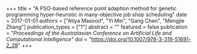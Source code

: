 +++
title = "A PSO-based reference point adaption method for genetic programming hyper-heuristic in many-objective job shop scheduling"
date = 2017-01-01
authors = ["Atiya Masood", "Yi Mei", "Gang Chen", "Mengjie Zhang"]
publication_types = ["1"]
abstract = ""
featured = false
publication = "*Proceedings of the Australasian Conference on Artificial Life and Computational Intelligence*"
doi = "https://doi.org/10.1007/978-3-319-51691-2_28"
+++

